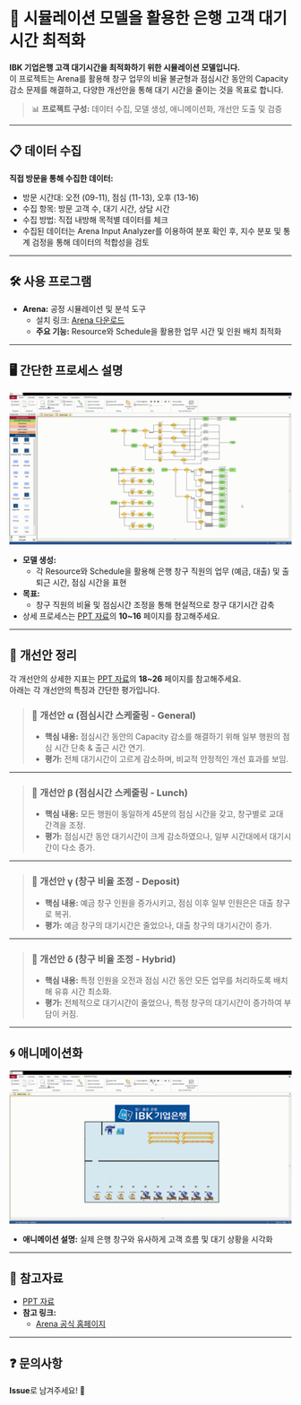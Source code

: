 # 🏦 시뮬레이션 모델을 활용한 은행 고객 대기시간 최적화

**IBK 기업은행 고객 대기시간을 최적화하기 위한 시뮬레이션 모델입니다.**  
이 프로젝트는 Arena를 활용해 창구 업무의 비율 불균형과 점심시간 동안의 Capacity 감소 문제를 해결하고, 다양한 개선안을 통해 대기 시간을 줄이는 것을 목표로 합니다.

> 📊 **프로젝트 구성:** 데이터 수집, 모델 생성, 애니메이션화, 개선안 도출 및 검증

---

## 📋 데이터 수집
**직접 방문을 통해 수집한 데이터:**
- 방문 시간대: 오전 (09-11), 점심 (11-13), 오후 (13-16)  
- 수집 항목: 방문 고객 수, 대기 시간, 상담 시간  
- 수집 방법: 직접 내방해 목적별 데이터를 체크
- 수집된 데이터는 Arena Input Analyzer를 이용하여 분포 확인 후, 지수 분포 및 통계 검정을 통해 데이터의 적합성을 검토

---

## 🛠 사용 프로그램
- **Arena:** 공정 시뮬레이션 및 분석 도구  
  - 설치 링크: [Arena 다운로드](https://www.rockwellautomation.com/en-us/products/software/arena-simulation/buying-options/download.html)  
  - **주요 기능:** Resource와 Schedule을 활용한 업무 시간 및 인원 배치 최적화

---

## 🖥️ 간단한 프로세스 설명
![프로세스 영상](./img/model_video.gif)
- **모델 생성:**
  - 각 Resource와 Schedule을 활용해 은행 창구 직원의 업무 (예금, 대출) 및 출퇴근 시간, 점심 시간을 표현
- **목표:**
  - 창구 직원의 비율 및 점심시간 조정을 통해 현실적으로 창구 대기시간 감축
- 상세 프로세스는 [PPT 자료](./img/ppt.pdf)의 **10~16** 페이지를 참고해주세요.

---

## 🔄 개선안 정리
각 개선안의 상세한 지표는 [PPT 자료](./img/ppt.pdf)의 **18~26** 페이지를 참고해주세요.  
아래는 각 개선안의 특징과 간단한 평가입니다.

> ### 📌 개선안 α (점심시간 스케줄링 - General)
> - **핵심 내용:** 점심시간 동안의 Capacity 감소를 해결하기 위해 일부 행원의 점심 시간 단축 & 출근 시간 연기.  
> - **평가:** 전체 대기시간이 고르게 감소하며, 비교적 안정적인 개선 효과를 보임.

---

> ### 📌 개선안 β (점심시간 스케줄링 - Lunch)
> - **핵심 내용:** 모든 행원이 동일하게 45분의 점심 시간을 갖고, 창구별로 교대 간격을 조정.  
> - **평가:** 점심시간 동안 대기시간이 크게 감소하였으나, 일부 시간대에서 대기시간이 다소 증가.

---

> ### 📌 개선안 γ (창구 비율 조정 - Deposit)
> - **핵심 내용:** 예금 창구 인원을 증가시키고, 점심 이후 일부 인원은은 대출 창구로 복귀.  
> - **평가:** 예금 창구의 대기시간은 줄었으나, 대출 창구의 대기시간이 증가.

---

> ### 📌 개선안 δ (창구 비율 조정 - Hybrid)
> - **핵심 내용:** 특정 인원을 오전과 점심 시간 동안 모든 업무를 처리하도록 배치해 유휴 시간 최소화.  
> - **평가:** 전체적으로 대기시간이 줄었으나, 특정 창구의 대기시간이 증가하여 부담이 커짐.

---

## 🌀 애니메이션화
![애니메이션 영상](./img/animation.gif)
- **애니메이션 설명:** 실제 은행 창구와 유사하게 고객 흐름 및 대기 상황을 시각화

---

## 📄 참고자료
- [PPT 자료](./img/ppt.pdf)
- **참고 링크:**
  - [Arena 공식 홈페이지](https://www.arenasimulation.com/)

---

## ❓ 문의사항
**Issue**로 남겨주세요! 🙌
